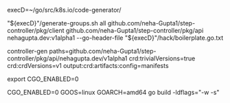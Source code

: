 execD=~/go/src/k8s.io/code-generator/

"${execD}"/generate-groups.sh all github.com/neha-Gupta1/step-controller/pkg/client github.com/neha-Gupta1/step-controller/pkg/api nehagupta.dev:v1alpha1 --go-header-file "${execD}"/hack/boilerplate.go.txt

controller-gen paths=github.com/neha-Gupta1/step-controller/pkg/api/nehagupta.dev/v1alpha1 crd:trivialVersions=true crd:crdVersions=v1 output:crd:artifacts:config=manifests

export CGO_ENABLED=0

CGO_ENABLED=0 GOOS=linux GOARCH=amd64 go build -ldflags="-w -s"